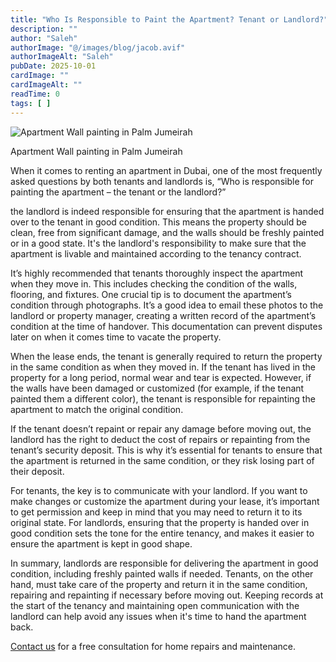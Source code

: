 ```yaml
---
title: "Who Is Responsible to Paint the Apartment? Tenant or Landlord?"
description: ""
author: "Saleh"
authorImage: "@/images/blog/jacob.avif"
authorImageAlt: "Saleh"
pubDate: 2025-10-01
cardImage: ""
cardImageAlt: ""
readTime: 0
tags: [ ]
---
```


![Apartment Wall painting in Palm Jumeirah](https://img1.wsimg.com/isteam/ip/c49a412a-7d5c-4c86-b371-17b58bdd84ac/20240909_160455.jpg/:/cr=t:0%25,l:19.35%25,w:80.65%25,h:80.65%25/rs=w:1280 "Apartment Wall painting in Palm Jumeirah")

Apartment Wall painting in Palm Jumeirah

When it comes to renting an apartment in Dubai, one of the most frequently asked questions by both tenants and landlords is, “Who is responsible for painting the apartment – the tenant or the landlord?”

the landlord is indeed responsible for ensuring that the apartment is handed over to the tenant in good condition. This means the property should be clean, free from significant damage, and the walls should be freshly painted or in a good state. It's the landlord's responsibility to make sure that the apartment is livable and maintained according to the tenancy contract.

It’s highly recommended that tenants thoroughly inspect the apartment when they move in. This includes checking the condition of the walls, flooring, and fixtures. One crucial tip is to document the apartment’s condition through photographs. It’s a good idea to email these photos to the landlord or property manager, creating a written record of the apartment’s condition at the time of handover. This documentation can prevent disputes later on when it comes time to vacate the property.

When the lease ends, the tenant is generally required to return the property in the same condition as when they moved in. If the tenant has lived in the property for a long period, normal wear and tear is expected. However, if the walls have been damaged or customized (for example, if the tenant painted them a different color), the tenant is responsible for repainting the apartment to match the original condition.

If the tenant doesn’t repaint or repair any damage before moving out, the landlord has the right to deduct the cost of repairs or repainting from the tenant’s security deposit. This is why it’s essential for tenants to ensure that the apartment is returned in the same condition, or they risk losing part of their deposit.

For tenants, the key is to communicate with your landlord. If you want to make changes or customize the apartment during your lease, it’s important to get permission and keep in mind that you may need to return it to its original state. For landlords, ensuring that the property is handed over in good condition sets the tone for the entire tenancy, and makes it easier to ensure the apartment is kept in good shape.

In summary, landlords are responsible for delivering the apartment in good condition, including freshly painted walls if needed. Tenants, on the other hand, must take care of the property and return it in the same condition, repairing and repainting if necessary before moving out. Keeping records at the start of the tenancy and maintaining open communication with the landlord can help avoid any issues when it's time to hand the apartment back.

[Contact us](https://renovtekdubai.com/)  for a free consultation for home repairs and maintenance.